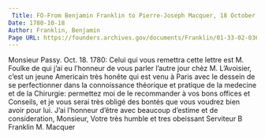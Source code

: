 ```yaml
---
 Title: FO-From Benjamin Franklin to Pierre-Joseph Macquer, 18 October 1780
Date: 1780-10-18
Author: Franklin, Benjamin
Page URL: https://founders.archives.gov/documents/Franklin/01-33-02-0360
---
```


Monsieur
Passy. Oct. 18. 1780:
Celui qui vous remettra cette lettre est M. Foulke de qui j’ai eu l’honneur de vous parler l’autre jour chèz M. L’Avoisier, c’est un jeune Americain très honête qui est venu à Paris avec le dessein de se perfectionner dans la connoissance théorique et pratique de la medecine et de la Chirurgie: permettez moi de le recommander à vos bons offices et Conseils, et je vous serai très obligé des bontés que vous voudrez bien avoir pour lui.
J’ai l’honneur d’être avec beaucoup d’estime et de consideration, Monsieur, Votre très humble et tres obeissant Serviteur
B Franklin
M. Macquer

